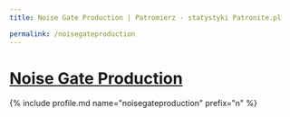 ```yaml
---
title: Noise Gate Production | Patromierz - statystyki Patronite.pl

permalink: /noisegateproduction
---
```


# [Noise Gate Production](https://patronite.pl/noisegateproduction)

{% include profile.md name="noisegateproduction" prefix="n" %}

